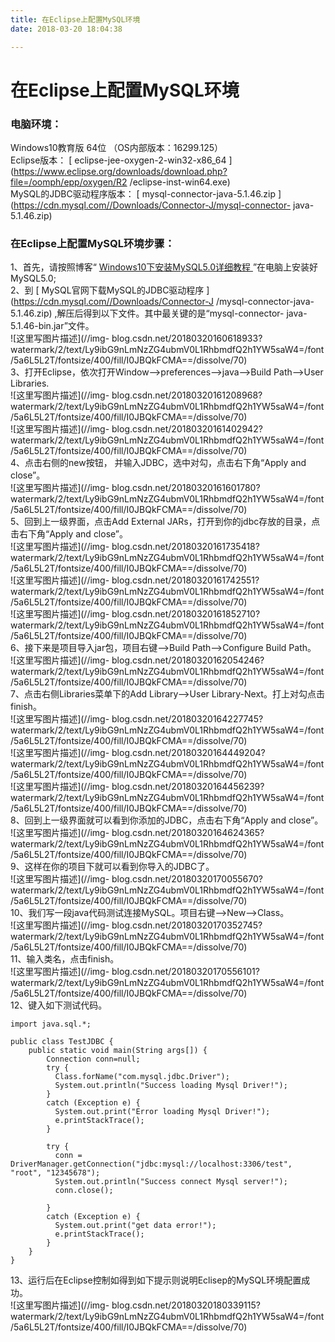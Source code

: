 ```yaml
---
title: 在Eclipse上配置MySQL环境
date: 2018-03-20 18:04:38

---
```

#  在Eclipse上配置MySQL环境

###  电脑环境：

Windows10教育版 64位 （OS内部版本：16299.125）  
Eclipse版本： [ eclipse-jee-oxygen-2-win32-x86_64
](https://www.eclipse.org/downloads/download.php?file=/oomph/epp/oxygen/R2
/eclipse-inst-win64.exe)  
MySQL的JDBC驱动程序版本： [ mysql-connector-java-5.1.46.zip
](https://cdn.mysql.com//Downloads/Connector-J/mysql-connector-
java-5.1.46.zip)

###  在Eclipse上配置MySQL环境步骤：

1、首先，请按照博客“ [ Windows10下安装MySQL5.0详细教程
](http://blog.csdn.net/tang_chuanlin/article/details/79603063)
”在电脑上安装好MySQL5.0;  
2、到 [ MySQL官网下载MySQL的JDBC驱动程序 ](https://cdn.mysql.com//Downloads/Connector-J
/mysql-connector-java-5.1.46.zip) ,解压后得到以下文件。其中最关键的是“mysql-connector-
java-5.1.46-bin.jar”文件。  
![这里写图片描述](//img-
blog.csdn.net/20180320160618933?watermark/2/text/Ly9ibG9nLmNzZG4ubmV0L1RhbmdfQ2h1YW5saW4=/font/5a6L5L2T/fontsize/400/fill/I0JBQkFCMA==/dissolve/70)  
3、打开Eclipse，依次打开Window——>preferences——>java——>Build Path——>User Libraries.  
![这里写图片描述](//img-
blog.csdn.net/20180320161208968?watermark/2/text/Ly9ibG9nLmNzZG4ubmV0L1RhbmdfQ2h1YW5saW4=/font/5a6L5L2T/fontsize/400/fill/I0JBQkFCMA==/dissolve/70)  
![这里写图片描述](//img-
blog.csdn.net/20180320161402942?watermark/2/text/Ly9ibG9nLmNzZG4ubmV0L1RhbmdfQ2h1YW5saW4=/font/5a6L5L2T/fontsize/400/fill/I0JBQkFCMA==/dissolve/70)  
4、点击右侧的new按钮， 并输入JDBC，选中对勾，点击右下角“Apply and close”。  
![这里写图片描述](//img-
blog.csdn.net/20180320161601780?watermark/2/text/Ly9ibG9nLmNzZG4ubmV0L1RhbmdfQ2h1YW5saW4=/font/5a6L5L2T/fontsize/400/fill/I0JBQkFCMA==/dissolve/70)  
5、回到上一级界面，点击Add External JARs，打开到你的jdbc存放的目录，点击右下角“Apply and close”。  
![这里写图片描述](//img-
blog.csdn.net/20180320161735418?watermark/2/text/Ly9ibG9nLmNzZG4ubmV0L1RhbmdfQ2h1YW5saW4=/font/5a6L5L2T/fontsize/400/fill/I0JBQkFCMA==/dissolve/70)  
![这里写图片描述](//img-
blog.csdn.net/20180320161742551?watermark/2/text/Ly9ibG9nLmNzZG4ubmV0L1RhbmdfQ2h1YW5saW4=/font/5a6L5L2T/fontsize/400/fill/I0JBQkFCMA==/dissolve/70)  
![这里写图片描述](//img-
blog.csdn.net/20180320161852710?watermark/2/text/Ly9ibG9nLmNzZG4ubmV0L1RhbmdfQ2h1YW5saW4=/font/5a6L5L2T/fontsize/400/fill/I0JBQkFCMA==/dissolve/70)  
6、接下来是项目导入jar包，项目右键——>Build Path——>Configure Build Path。  
![这里写图片描述](//img-
blog.csdn.net/20180320162054246?watermark/2/text/Ly9ibG9nLmNzZG4ubmV0L1RhbmdfQ2h1YW5saW4=/font/5a6L5L2T/fontsize/400/fill/I0JBQkFCMA==/dissolve/70)  
7、点击右侧Libraries菜单下的Add Library——>User Library-Next。打上对勾点击finish。  
![这里写图片描述](//img-
blog.csdn.net/20180320164227745?watermark/2/text/Ly9ibG9nLmNzZG4ubmV0L1RhbmdfQ2h1YW5saW4=/font/5a6L5L2T/fontsize/400/fill/I0JBQkFCMA==/dissolve/70)  
![这里写图片描述](//img-
blog.csdn.net/20180320164449204?watermark/2/text/Ly9ibG9nLmNzZG4ubmV0L1RhbmdfQ2h1YW5saW4=/font/5a6L5L2T/fontsize/400/fill/I0JBQkFCMA==/dissolve/70)  
![这里写图片描述](//img-
blog.csdn.net/20180320164456239?watermark/2/text/Ly9ibG9nLmNzZG4ubmV0L1RhbmdfQ2h1YW5saW4=/font/5a6L5L2T/fontsize/400/fill/I0JBQkFCMA==/dissolve/70)  
8、回到上一级界面就可以看到你添加的JDBC，点击右下角“Apply and close”。  
![这里写图片描述](//img-
blog.csdn.net/20180320164624365?watermark/2/text/Ly9ibG9nLmNzZG4ubmV0L1RhbmdfQ2h1YW5saW4=/font/5a6L5L2T/fontsize/400/fill/I0JBQkFCMA==/dissolve/70)  
9、这样在你的项目下就可以看到你导入的JDBC了。  
![这里写图片描述](//img-
blog.csdn.net/20180320170055670?watermark/2/text/Ly9ibG9nLmNzZG4ubmV0L1RhbmdfQ2h1YW5saW4=/font/5a6L5L2T/fontsize/400/fill/I0JBQkFCMA==/dissolve/70)  
10、我们写一段java代码测试连接MySQL。项目右键——>New——>Class。  
![这里写图片描述](//img-
blog.csdn.net/20180320170352745?watermark/2/text/Ly9ibG9nLmNzZG4ubmV0L1RhbmdfQ2h1YW5saW4=/font/5a6L5L2T/fontsize/400/fill/I0JBQkFCMA==/dissolve/70)  
11、输入类名，点击finish。  
![这里写图片描述](//img-
blog.csdn.net/20180320170556101?watermark/2/text/Ly9ibG9nLmNzZG4ubmV0L1RhbmdfQ2h1YW5saW4=/font/5a6L5L2T/fontsize/400/fill/I0JBQkFCMA==/dissolve/70)  
12、键入如下测试代码。

    
    
    import java.sql.*;
    
    public class TestJDBC {
        public static void main(String args[]) {
            Connection conn=null;
            try {
              Class.forName("com.mysql.jdbc.Driver");     
              System.out.println("Success loading Mysql Driver!");
            }
            catch (Exception e) {
              System.out.print("Error loading Mysql Driver!");
              e.printStackTrace();
            }
    
            try {
              conn = DriverManager.getConnection("jdbc:mysql://localhost:3306/test", "root", "12345678");
              System.out.println("Success connect Mysql server!");
              conn.close();
    
            }
            catch (Exception e) {
              System.out.print("get data error!");
              e.printStackTrace();
            }  
        }
    }

13、运行后在Eclipse控制如得到如下提示则说明Eclisep的MySQL环境配置成功。  
![这里写图片描述](//img-
blog.csdn.net/20180320180339115?watermark/2/text/Ly9ibG9nLmNzZG4ubmV0L1RhbmdfQ2h1YW5saW4=/font/5a6L5L2T/fontsize/400/fill/I0JBQkFCMA==/dissolve/70)

